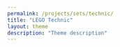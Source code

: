 ```yaml
---
permalink: /projects/sets/technic/
title: "LEGO Technic"
layout: theme
description: "Theme description"
---
```

